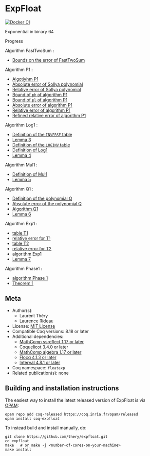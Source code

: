 <!---
This file was generated from `meta.yml`, please do not edit manually.
Follow the instructions on https://github.com/coq-community/templates to regenerate.
--->
# ExpFloat

[![Docker CI][docker-action-shield]][docker-action-link]

[docker-action-shield]: https://github.com/thery/expfloat/workflows/Docker%20CI/badge.svg?branch=master
[docker-action-link]: https://github.com/thery/expfloat/actions?query=workflow:"Docker%20CI"





Exponential in binary 64 

Progress

Algorithm FastTwoSum : 
- [Bounds on the error of FastTwoSum](./Fast2Sum_robust_flt.v#L946-L953)

Algorithm P1 : 
- [Algotiyhm P1](./algoP1.v#L356-L364)
- [Absolute error of Sollya polynomial](./algoP1.v#L150-L151)
- [Relative error of Sollya polynomial](./algoP1.v#L338-L340)
- [Bound of `ph` of algorithm P1](./algoP1.v#L1710-L1715)
- [Bound of `pl` of algorithm P1](./algoP1.v#L1732-L1737)
- [Absolute error of algorithm P1](./algoP1.v#L1743-L1748)
- [Relative error of algorithm P1](./algoP1.v#L1754-L1760)
- [Refined relative error of algorithm P1](./algoP1.v#L1767-L1773)

Algorithm Log1 :
- [Definition of the `INVERSE` table](./tableINVERSE.v#L47-L78)
- [Lemma 3](./tableINVERSE.v#L192-L197)   
- [Definition of the `LOGINV` table](./tableLOGINV.v#L107-L291)
- [Definition of Log1](./algoLog1.v#L227-L238)
- [Lemma 4](./algoLog1.v#L2508-L2514)

Algorithm Mul1 :
- [Definition of Mul1](./algoMul1.v#L67-L70)
- [Lemma 5](./algoMul1.v#L73-L84)

Algorithm Q1 :
- [Definition of the polynomial Q](./algoQ1.v#L127-L128)
- [Absolute error of the polynomial Q](./algoQ1.v#L130-L132)
- [Algorithm Q1](./algoQ1.v#L145-L149)
- [Lemma 6](./algoQ1.v#L153-L158)

Algorithm Exp1 :
- [table T1](./tableT1.v#L76-L142)
- [relative error for T1](./tableT1.v#L208-L211)
- [table T2](./tableT2.v#L76-L142)
- [relative error for T2](./tableT2.v#L209-L212)
- [algorithm Exp1](./algoExp1.v#L1848-L1876)
- [Lemma 7](./algoExp1.v#L1893-L1901)

Algorithm Phase1 :
- [algorithm Phase 1](./algoPhase1.v#L2144-L2154)
- [Theorem 1](./algoPhase1.v#L2158-L2160)

## Meta

- Author(s):
  - Laurent Théry
  - Laurence Rideau
- License: [MIT License](LICENSE)
- Compatible Coq versions: 8.18 or later
- Additional dependencies:
  - [MathComp ssreflect 1.17 or later](https://math-comp.github.io)
  - [Coquelicot 3.4.0 or later](https://gitlab.inria.fr/coquelicot/coquelicot)
  - [MathComp algebra 1.17 or later](https://math-comp.github.io)
  - [Flocq 4.1.3 or later](https://gitlab.inria.fr/flocq/flocq)
  - [Interval 4.8.1 or later](https://gitlab.inria.fr/coqinterval/interval)
- Coq namespace: `floatexp`
- Related publication(s): none

## Building and installation instructions

The easiest way to install the latest released version of ExpFloat
is via [OPAM](https://opam.ocaml.org/doc/Install.html):

```shell
opam repo add coq-released https://coq.inria.fr/opam/released
opam install coq-expfloat
```

To instead build and install manually, do:

``` shell
git clone https://github.com/thery/expfloat.git
cd expfloat
make   # or make -j <number-of-cores-on-your-machine> 
make install
```




